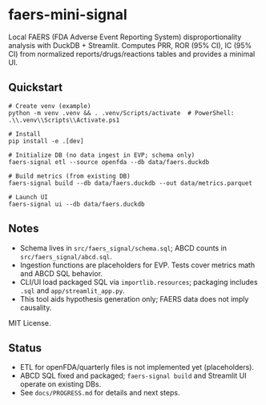 # faers-mini-signal

Local FAERS (FDA Adverse Event Reporting System) disproportionality analysis with DuckDB + Streamlit.
Computes PRR, ROR (95% CI), IC (95% CI) from normalized reports/drugs/reactions tables and provides a minimal UI.

## Quickstart

```
# Create venv (example)
python -m venv .venv && . .venv/Scripts/activate  # PowerShell: .\\.venv\\Scripts\\Activate.ps1

# Install
pip install -e .[dev]

# Initialize DB (no data ingest in EVP; schema only)
faers-signal etl --source openfda --db data/faers.duckdb

# Build metrics (from existing DB)
faers-signal build --db data/faers.duckdb --out data/metrics.parquet

# Launch UI
faers-signal ui --db data/faers.duckdb
```

## Notes
- Schema lives in `src/faers_signal/schema.sql`; ABCD counts in `src/faers_signal/abcd.sql`.
- Ingestion functions are placeholders for EVP. Tests cover metrics math and ABCD SQL behavior.
- CLI/UI load packaged SQL via `importlib.resources`; packaging includes `.sql` and `app/streamlit_app.py`.
- This tool aids hypothesis generation only; FAERS data does not imply causality.

MIT License.

## Status
- ETL for openFDA/quarterly files is not implemented yet (placeholders).
- ABCD SQL fixed and packaged; `faers-signal build` and Streamlit UI operate on existing DBs.
- See `docs/PROGRESS.md` for details and next steps.
